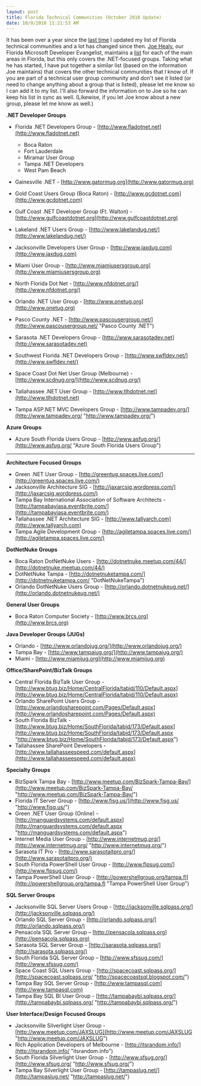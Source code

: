 ```yaml
---
layout: post
title: Florida Technical Communities (October 2010 Update)
date: 10/9/2010 11:21:53 AM
---
```


It has been over a year since the [last time](http://geekswithblogs.net/sdorman/archive/2009/04/04/florida-technical-communities-april-2009-update.aspx) I updated my list of Florida technical communities and a lot has changed since then. [Joe Healy](http://www.devfish.net), our Florida Microsoft Developer Evangelist, maintains a [list](http://www.devfish.net/DevCommunities.aspx) for each of the main areas in Florida, but this only covers the .NET-focused groups. Taking what he has started, I have put together a similar list (based on the information Joe maintains) that covers the other technical communities that I know of. If you are part of a technical user group community and don't see it listed (or need to change anything about a group that is listed), please let me know so I can add it to my list. I'll also forward the information on to Joe so he can keep his list in sync as well. (Likewise, if you let Joe know about a new group, please let me know as well.)

**.NET Developer Groups**

*   Florida .NET Developers Group - [http://www.fladotnet.net](http://www.fladotnet.net)       

    *   Boca Raton 
    *   Fort Lauderdale 
    *   Miramar User Group 
    *   Tampa .NET Developers 
    *   West Pam Beach    
*   Gainesville .NET - [http://www.gatormug.org](http://www.gatormug.org) 
*   Gold Coast Users Group (Boca Raton) - [http://www.gcdotnet.com](http://www.gcdotnet.com) 
*   Gulf Coast .NET Developer Group (Ft. Walton) - [http://www.gulfcoastdotnet.org](http://www.gulfcoastdotnet.org) 
*   Lakeland .NET Users Group - [http://www.lakelandug.net/](http://www.lakelandug.net/) 
*   Jacksonville Developers User Group - [http://www.jaxdug.com](http://www.jaxdug.com) 
*   Miami User Group - [http://www.miamiusersgroup.org](http://www.miamiusersgroup.org) 
*   North Florida Dot Net - [http://www.nfdotnet.org/](http://www.nfdotnet.org/) 
*   Orlando .NET User Group - [http://www.onetug.org](http://www.onetug.org) 
*   Pasco County .NET - [http://www.pascousergroup.net/](http://www.pascousergroup.net/ "Pasco County .NET")
*   Sarasota .NET Developers Group - [http://www.sarasotadev.net](http://www.sarasotadev.net) 
*   Southwest Florida .NET Developers Group - [http://www.swfldev.net/](http://www.swfldev.net/) 
*   Space Coast Dot Net User Group (Melbourne) - [http://www.scdnug.org/](http://www.scdnug.org/) 
*   Tallahassee .NET User Group - [http://www.tlhdotnet.net](http://www.tlhdotnet.net) 
*   Tampa ASP.NET MVC Developers Group - [http://www.tampadev.org/](http://www.tampadev.org/ "http://www.tampadev.org/")   

**Azure Groups**

*   Azure South Florida Users Group - [http://www.asfug.org/](http://www.asfug.org/ "Azure South Florida Users Group")   

****

**Architecture Focused Groups**

*   Green .NET User Group - [http://greentug.spaces.live.com/](http://greentug.spaces.live.com/) 
*   Jacksonville Architecture SIG - [http://jaxarcsig.wordpress.com/](http://jaxarcsig.wordpress.com/) 
*   Tampa Bay International Association of Software Architects - [http://tampabayiasa.eventbrite.com/](http://tampabayiasa.eventbrite.com/) 
*   Tallahassee .NET Architecture SIG - [http://www.tallyarch.com](http://www.tallyarch.com) 
*   Tampa Agile Development Group - [http://agiletampa.spaces.live.com/](http://agiletampa.spaces.live.com/)   

**DotNetNuke Groups**

*   Boca Raton DotNetNuke Users - [http://dotnetnuke.meetup.com/44/](http://dotnetnuke.meetup.com/44/) 
*   DotNetNuke Tampa - [http://dotnetnuketampa.com/](http://dotnetnuketampa.com/ "DotNetNukeTampa")
*   Orlando DotNetNuke Users Group - [http://orlando.dotnetnukeug.net/](http://orlando.dotnetnukeug.net/)   

**General User Groups**

*   Boca Raton Computer Society - [http://www.brcs.org](http://www.brcs.org)   

**Java Developer Groups (JUGs)**

*   Orlando - [http://www.orlandojug.org/](http://www.orlandojug.org/) 
*   Tampa Bay - [http://www.tampajug.org/](http://www.tampajug.org/) 
*   Miami - [http://www.miamijug.org](http://www.miamijug.org)   

**Office/SharePoint/BizTalk Groups**

*   Central Florida BizTalk User Group - [http://www.btug.biz/Home/CentralFlorida/tabid/110/Default.aspx](http://www.btug.biz/Home/CentralFlorida/tabid/110/Default.aspx) 
*   Orlando SharePoint Users Group - [http://www.orlandosharepoint.com/Pages/Default.aspx](http://www.orlandosharepoint.com/Pages/Default.aspx) 
*   South Florida BizTalk - [http://www.btug.biz/Home/SouthFlorida/tabid/173/Default.aspx](http://www.btug.biz/Home/SouthFlorida/tabid/173/Default.aspx "http://www.btug.biz/Home/SouthFlorida/tabid/173/Default.aspx")
*   Tallahassee SharePoint Developers - [http://www.tallahasseespeed.com/default.aspx](http://www.tallahasseespeed.com/default.aspx)   

**Specialty Groups**

*   BizSpark Tampa Bay - [http://www.meetup.com/BizSpark-Tampa-Bay/](http://www.meetup.com/BizSpark-Tampa-Bay/ "http://www.meetup.com/BizSpark-Tampa-Bay/")
*   Florida IT Server Group - [http://www.fisg.us/](http://www.fisg.us/ "http://www.fisg.us/")
*   Green .NET User Group (Online) - [http://manguardsystems.com/default.aspx](http://manguardsystems.com/default.aspx "http://manguardsystems.com/default.aspx")
*   Internet Media User Group - [http://www.internetmug.org/](http://www.internetmug.org/ "http://www.internetmug.org/")
*   Sarasota IT Pro - [http://www.sarasotaitpro.org/](http://www.sarasotaitpro.org/) 
*   South Florida PowerShell User Group - [http://www.flpsug.com/](http://www.flpsug.com/) 
*   Tampa PowerShell User Group - [http://powershellgroup.org/tampa.fl](http://powershellgroup.org/tampa.fl "Tampa PowerShell User Group")  

**SQL Server Groups**

*   Jacksonville SQL Server Users Group - [http://jacksonville.sqlpass.org/](http://jacksonville.sqlpass.org/) 
*   Orlando SQL Server Group - [http://orlando.sqlpass.org/](http://orlando.sqlpass.org/) 
*   Pensacola SQL Server Group – [http://pensacola.sqlpass.org](http://pensacola.sqlpass.org) 
*   Sarasota SQL Server Group - [http://sarasota.sqlpass.org/](http://sarasota.sqlpass.org/) 
*   South Florida SQL Server Group – [http://www.sfssug.com/](http://www.sfssug.com/) 
*   Space Coast SQL Users Group - [http://spacecoast.sqlpass.org/](http://spacecoast.sqlpass.org/ "http://spacecoastsql.blogspot.com/") 
*   Tampa Bay SQL Server Group - [http://www.tampasql.com](http://www.tampasql.com) 
*   Tampa Bay SQL BI User Group - [http://tampabaybi.sqlpass.org/](http://tampabaybi.sqlpass.org/ "http://tampabaybi.sqlpass.org/")  

**User Interface/Design Focused Groups**

*   Jacksonville Silverlight User Group - [http://www.meetup.com/JAXSLUG](http://www.meetup.com/JAXSLUG "http://www.meetup.com/JAXSLUG")
*   Rich Application Developers of Melbourne - [http://itsrandom.info/](http://itsrandom.info/ "itsrandom.info") 
*   South Florida Silverlight User Group - [http://www.sfsug.org/](http://www.sfsug.org/ "http://www.sfsug.org/") 
*   Tampa Bay Silverlight User Group - [http://tampaslug.net/](http://tampaslug.net/ "http://tampaslug.net/")
